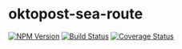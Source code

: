 # oktopost-sea-route


[![NPM Version](https://img.shields.io/npm/v/oktopost-sea-route.svg?1)](https://www.npmjs.com/package/oktopost-sea-route)
[![Build Status](https://travis-ci.org/Oktopost/sea-route.svg?branch=master)](https://travis-ci.org/Oktopost/sea-route)
[![Coverage Status](https://coveralls.io/repos/github/Oktopost/sea-route/badge.svg?branch=master&3)](https://coveralls.io/github/Oktopost/sea-route?branch=master&2)
